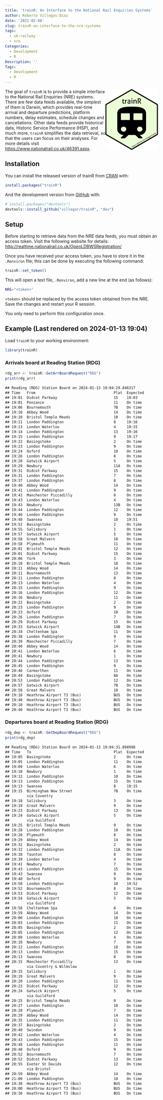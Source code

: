 ```yaml
---
title: 'trainR: An Interface to the National Rail Enquiries Systems'
author: Roberto Villegas-Diaz
date: '2021-02-08'
slug: trainR-an-interface-to-the-nre-systems
tags:
  - uk-railway
  - nre
Categories:
  - Development
  - R
Description: ''
Tags:
  - Development
  - R
---
```


<img src="https://raw.githubusercontent.com/villegar/trainR/main/inst/images/logo.png" alt="logo" align="right" height=200px/>

The goal of `trainR` is to provide a simple interface to the 
National Rail Enquiries (NRE) systems. There are few data feeds 
available, the simplest of them is Darwin, which provides real-time 
arrival and departure predictions, platform numbers, delay estimates, 
schedule changes and cancellations. Other data feeds provide historical 
data, Historic Service Performance (HSP), and much more. `trainR` 
simplifies the data retrieval, so that the users can focus on their 
analyses. For more details visit 
https://www.nationalrail.co.uk/46391.aspx.

## Installation

You can install the released version of trainR from [CRAN](https://CRAN.R-project.org) with:

``` r
install.packages("trainR")
```

And the development version from [GitHub](https://github.com/) with:

``` r
# install.packages("devtools")
devtools::install_github("villegar/trainR", "dev")
```

## Setup
Before starting to retrieve data from the NRE data feeds, you must obtain an access token. 
Visit the following website for details: http://realtime.nationalrail.co.uk/OpenLDBWSRegistration/

Once you have received your access token, you have to store it in the `.Renviron` file; this can be 
done by executing the following command:


```r
trainR::set_token()
```

This will open a text file, `.Renviron`, add a new line at the end (as follows):

```bash
NRE="<token>"
```

`<token>` should be replaced by the access token obtained from the NRE. Save the changes and restart 
your R session.

You only need to perform this configuration once.

## Example (Last rendered on 2024-01-13 19:04)

Load `trainR` to your working environment:

```r
library(trainR)
```

### Arrivals board at Reading Station (RDG)


```r
rdg_arr <- trainR::GetArrBoardRequest("RDG")
print(rdg_arr)
```

```
## Reading (RDG) Station Board on 2024-01-13 19:04:29.846317
## Time   From                                    Plat  Expected
## 19:01  Didcot Parkway                          15    19:03
## 19:01  Penzance                                11    On time
## 19:06  Bournemouth                             7B    On time
## 19:10  Abbey Wood                              14    On time
## 19:10  Bristol Temple Meads                    10    On time
## 19:11  London Paddington                       8     19:16
## 19:13  London Waterloo                         4     19:15
## 19:14  London Paddington                       13    19:16
## 19:15  London Paddington                       9     19:17
## 19:22  Basingstoke                             2     On time
## 19:23  London Paddington                       9     On time
## 19:24  Oxford                                  10    On time
## 19:26  London Paddington                       8     On time
## 19:28  Gatwick Airport                         5     On time
## 19:29  Newbury                                 11A   On time
## 19:31  Didcot Parkway                          15    On time
## 19:31  London Paddington                       7     On time
## 19:37  London Paddington                       8     On time
## 19:40  Abbey Wood                              14    On time
## 19:41  London Paddington                       9     On time
## 19:42  Manchester Piccadilly                   8     On time
## 19:43  London Waterloo                         4     On time
## 19:43  Newbury                                 13B   On time
## 19:44  London Paddington                       12    On time
## 19:46  London Paddington                       9     On time
## 19:48  Swansea                                 10    19:51
## 19:52  Basingstoke                             2     On time
## 19:55  Salisbury                               1     On time
## 19:57  Gatwick Airport                         5     On time
## 19:58  Great Malvern                           10    On time
## 19:58  Plymouth                                11    On time
## 20:01  Bristol Temple Meads                    12    On time
## 20:01  Didcot Parkway                          15    On time
## 20:06  York                                    3     On time
## 20:10  Bristol Temple Meads                    10    On time
## 20:11  Abbey Wood                              14    On time
## 20:11  Bournemouth                             13    On time
## 20:11  London Paddington                       8     On time
## 20:13  London Waterloo                         4     On time
## 20:15  London Paddington                       9     On time
## 20:16  London Paddington                       12    On time
## 20:16  Newbury                                 11    On time
## 20:22  Basingstoke                             2     On time
## 20:23  London Paddington                       9     On time
## 20:23  Oxford                                  10    On time
## 20:26  London Paddington                       7     On time
## 20:29  Didcot Parkway                          15    On time
## 20:33  Gatwick Airport                         14B   On time
## 20:34  Cheltenham Spa                          11    On time
## 20:38  London Paddington                       9     On time
## 20:39  Manchester Piccadilly                   7     On time
## 20:40  Abbey Wood                              14    On time
## 20:41  London Waterloo                         6     On time
## 20:41  Newbury                                 1     On time
## 20:44  London Paddington                       13    On time
## 20:45  London Paddington                       9     On time
## 20:46  Carmarthen                              11    On time
## 20:49  Basingstoke                             8A    On time
## 20:53  London Paddington                       12    On time
## 20:57  Gatwick Airport                         7B    On time
## 20:58  Great Malvern                           10    On time
## 19:18  Heathrow Airport T3 (Bus)               BUS   On time
## 19:48  Heathrow Airport T3 (Bus)               BUS   On time
## 20:10  Heathrow Airport T3 (Bus)               BUS   On time
## 20:40  Heathrow Airport T3 (Bus)               BUS   On time
```

### Departures board at Reading Station (RDG)


```r
rdg_dep <- trainR::GetDepBoardRequest("RDG")
print(rdg_dep)
```

```
## Reading (RDG) Station Board on 2024-01-13 19:04:31.898998
## Time   To                                      Plat  Expected
## 19:05  Basingstoke                             2     On time
## 19:05  London Paddington                       11    On time
## 19:09  London Waterloo                         6     On time
## 19:10  Newbury                                 1     On time
## 19:12  London Paddington                       10    On time
## 19:13  London Paddington                       15    On time
## 19:13  Swansea                                 8     19:15
## 19:15  Birmingham New Street                   7B    On time
##        via Coventry                            
## 19:18  Salisbury                               3     On time
## 19:19  Great Malvern                           9     On time
## 19:23  Didcot Parkway                          13    On time
## 19:24  Gatwick Airport                         5     On time
##        via Guildford                           
## 19:25  Bristol Temple Meads                    9     On time
## 19:28  London Paddington                       10    On time
## 19:28  Plymouth                                8     On time
## 19:29  Abbey Wood                              14    On time
## 19:32  Basingstoke                             2     On time
## 19:32  London Paddington                       11A   On time
## 19:38  Taunton                                 8     On time
## 19:39  London Waterloo                         4     On time
## 19:41  Newbury                                 7     On time
## 19:43  London Paddington                       15    On time
## 19:43  Swansea                                 9     On time
## 19:48  Oxford                                  9     On time
## 19:50  London Paddington                       10    19:52
## 19:52  Bournemouth                             8     On time
## 19:53  Didcot Parkway                          12    On time
## 19:54  Gatwick Airport                         5     On time
##        via Guildford                           
## 19:58  Cheltenham Spa                          8     On time
## 19:59  Abbey Wood                              14    On time
## 20:00  London Paddington                       10    On time
## 20:03  London Paddington                       11    On time
## 20:05  Basingstoke                             2     On time
## 20:05  London Paddington                       12    On time
## 20:09  London Waterloo                         4     On time
## 20:10  Newbury                                 7     On time
## 20:12  London Paddington                       10    On time
## 20:13  London Paddington                       15    On time
## 20:13  Swansea                                 8     On time
## 20:15  Manchester Piccadilly                   13    On time
##        via Coventry & Wilmslow                 
## 20:15  Salisbury                               1     On time
## 20:19  Great Malvern                           9     On time
## 20:20  London Paddington                       11    On time
## 20:23  Didcot Parkway                          12    On time
## 20:24  Gatwick Airport                         5     On time
##        via Guildford                           
## 20:25  Bristol Temple Meads                    9     On time
## 20:27  London Paddington                       10    On time
## 20:28  Plymouth                                7     On time
## 20:29  Abbey Wood                              14    On time
## 20:35  London Paddington                       11    On time
## 20:37  Basingstoke                             2     On time
## 20:40  Swindon                                 9     On time
## 20:42  London Waterloo                         4     On time
## 20:43  London Paddington                       15    On time
## 20:48  London Paddington                       11    On time
## 20:48  Oxford                                  9     On time
## 20:52  Bournemouth                             7     On time
## 20:52  Didcot Parkway                          13    On time
## 20:55  Exeter St Davids                        12    On time
##        via Bristol                             
## 20:59  Abbey Wood                              14    On time
## 21:00  London Paddington                       10    On time
## 19:30  Heathrow Airport T3 (Bus)               BUS   On time
## 20:00  Heathrow Airport T3 (Bus)               BUS   On time
## 20:30  Heathrow Airport T3 (Bus)               BUS   On time
```
